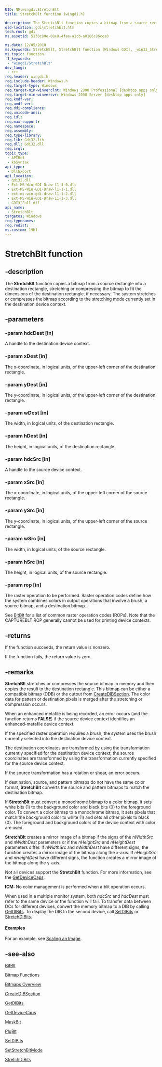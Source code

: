 ```yaml
---
UID: NF:wingdi.StretchBlt
title: StretchBlt function (wingdi.h)

description: The StretchBlt function copies a bitmap from a source rectangle into a destination rectangle, stretching or compressing the bitmap to fit the dimensions of the destination rectangle, if necessary.
old-location: gdi\stretchblt.htm
tech.root: gdi
ms.assetid: 5130c88e-08e8-4faa-a1cb-a8106c86cea0

ms.date: 12/05/2018
ms.keywords: StretchBlt, StretchBlt function [Windows GDI], _win32_StretchBlt, gdi.stretchblt, wingdi/StretchBlt
ms.topic: function
f1_keywords: 
 - "wingdi/StretchBlt"
dev_langs:
 - c++
req.header: wingdi.h
req.include-header: Windows.h
req.target-type: Windows
req.target-min-winverclnt: Windows 2000 Professional [desktop apps only]
req.target-min-winversvr: Windows 2000 Server [desktop apps only]
req.kmdf-ver: 
req.umdf-ver: 
req.ddi-compliance: 
req.unicode-ansi: 
req.idl: 
req.max-support: 
req.namespace: 
req.assembly: 
req.type-library: 
req.lib: Gdi32.lib
req.dll: Gdi32.dll
req.irql: 
topic_type:
 - APIRef
 - kbSyntax
api_type:
 - DllExport
api_location:
 - gdi32.dll
 - Ext-MS-Win-GDI-Draw-l1-1-0.dll
 - Ext-MS-Win-GDI-Draw-l1-1-1.dll
 - ext-ms-win-gdi-draw-l1-1-2.dll
 - Ext-MS-Win-GDI-Draw-L1-1-3.dll
 - GDI32Full.dll
api_name:
 - StretchBlt
targetos: Windows
req.typenames: 
req.redist: 
ms.custom: 19H1
---
```


# StretchBlt function


## -description


The <b>StretchBlt</b> function copies a bitmap from a source rectangle into a destination rectangle, stretching or compressing the bitmap to fit the dimensions of the destination rectangle, if necessary. The system stretches or compresses the bitmap according to the stretching mode currently set in the destination device context.


## -parameters




### -param hdcDest [in]

A handle to the destination device context.


### -param xDest [in]

The x-coordinate, in logical units, of the upper-left corner of the destination rectangle.


### -param yDest [in]

The y-coordinate, in logical units, of the upper-left corner of the destination rectangle.


### -param wDest [in]

The width, in logical units, of the destination rectangle.


### -param hDest [in]

The height, in logical units, of the destination rectangle.


### -param hdcSrc [in]

A handle to the source device context.


### -param xSrc [in]

The x-coordinate, in logical units, of the upper-left corner of the source rectangle.


### -param ySrc [in]

The y-coordinate, in logical units, of the upper-left corner of the source rectangle.


### -param wSrc [in]

The width, in logical units, of the source rectangle.


### -param hSrc [in]

The height, in logical units, of the source rectangle.


### -param rop [in]

The raster operation to be performed. Raster operation codes define how the system combines colors in output operations that involve a brush, a source bitmap, and a destination bitmap.

See <a href="https://docs.microsoft.com/windows/desktop/api/wingdi/nf-wingdi-bitblt">BitBlt</a> for a list of common raster operation codes (ROPs). Note that the CAPTUREBLT ROP generally cannot be used for printing device contexts.


## -returns



If the function succeeds, the return value is nonzero.

If the function fails, the return value is zero.




## -remarks



<b>StretchBlt</b> stretches or compresses the source bitmap in memory and then copies the result to the destination rectangle. This bitmap can be either a compatible bitmap (DDB) or the output from <a href="https://docs.microsoft.com/windows/desktop/api/wingdi/nf-wingdi-createdibsection">CreateDIBSection</a>. The color data for pattern or destination pixels is merged after the stretching or compression occurs.

When an enhanced metafile is being recorded, an error occurs (and the function returns <b>FALSE</b>) if the source device context identifies an enhanced-metafile device context.

If the specified raster operation requires a brush, the system uses the brush currently selected into the destination device context.

The destination coordinates are transformed by using the transformation currently specified for the destination device context; the source coordinates are transformed by using the transformation currently specified for the source device context.

If the source transformation has a rotation or shear, an error occurs.

If destination, source, and pattern bitmaps do not have the same color format, <b>StretchBlt</b> converts the source and pattern bitmaps to match the destination bitmap.

If <b>StretchBlt</b> must convert a monochrome bitmap to a color bitmap, it sets white bits (1) to the background color and black bits (0) to the foreground color. To convert a color bitmap to a monochrome bitmap, it sets pixels that match the background color to white (1) and sets all other pixels to black (0). The foreground and background colors of the device context with color are used.

<b>StretchBlt</b> creates a mirror image of a bitmap if the signs of the <i>nWidthSrc</i> and <i>nWidthDest</i> parameters or if the <i>nHeightSrc</i> and <i>nHeightDest</i> parameters differ. If <i>nWidthSrc</i> and <i>nWidthDest</i> have different signs, the function creates a mirror image of the bitmap along the x-axis. If <i>nHeightSrc</i> and <i>nHeightDest</i> have different signs, the function creates a mirror image of the bitmap along the y-axis.

Not all devices support the <b>StretchBlt</b> function. For more information, see the <a href="https://docs.microsoft.com/windows/desktop/api/wingdi/nf-wingdi-getdevicecaps">GetDeviceCaps</a>.

<b>ICM:</b> No color management is performed when a blit operation occurs.

When used in a multiple monitor system, both <i>hdcSrc</i> and <i>hdcDest</i> must refer to the same device or the function will fail. To transfer data between DCs for different devices, convert the memory bitmap to a DIB by calling <a href="https://docs.microsoft.com/windows/desktop/api/wingdi/nf-wingdi-getdibits">GetDIBits</a>. To display the DIB to the second device, call <a href="https://docs.microsoft.com/windows/desktop/api/wingdi/nf-wingdi-setdibits">SetDIBits</a> or <a href="https://docs.microsoft.com/windows/desktop/api/wingdi/nf-wingdi-stretchdibits">StretchDIBits</a>.


#### Examples

For an example, see <a href="https://docs.microsoft.com/windows/desktop/gdi/scaling-an-image">Scaling an Image</a>.

<div class="code"></div>



## -see-also




<a href="https://docs.microsoft.com/windows/desktop/api/wingdi/nf-wingdi-bitblt">BitBlt</a>



<a href="https://docs.microsoft.com/windows/desktop/gdi/bitmap-functions">Bitmap Functions</a>



<a href="https://docs.microsoft.com/windows/desktop/gdi/bitmaps">Bitmaps Overview</a>



<a href="https://docs.microsoft.com/windows/desktop/api/wingdi/nf-wingdi-createdibsection">CreateDIBSection</a>



<a href="https://docs.microsoft.com/windows/desktop/api/wingdi/nf-wingdi-getdibits">GetDIBits</a>



<a href="https://docs.microsoft.com/windows/desktop/api/wingdi/nf-wingdi-getdevicecaps">GetDeviceCaps</a>



<a href="https://docs.microsoft.com/windows/desktop/api/wingdi/nf-wingdi-maskblt">MaskBlt</a>



<a href="https://docs.microsoft.com/windows/desktop/api/wingdi/nf-wingdi-plgblt">PlgBlt</a>



<a href="https://docs.microsoft.com/windows/desktop/api/wingdi/nf-wingdi-setdibits">SetDIBits</a>



<a href="https://docs.microsoft.com/windows/desktop/api/wingdi/nf-wingdi-setstretchbltmode">SetStretchBltMode</a>



<a href="https://docs.microsoft.com/windows/desktop/api/wingdi/nf-wingdi-stretchdibits">StretchDIBits</a>
 

 

